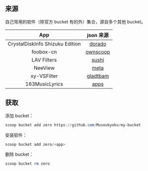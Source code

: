 ## 来源

自己常用的软件（除官方 bucket 有的外）集合，源自多个其他 bucket。

|               App               |                   json 来源                    |
| :-----------------------------: | :--------------------------------------------: |
| CrystalDiskInfo Shizuku Edition | [dorado](https://github.com/chawyehsu/dorado)  |
|            foobox-cn            |     [ownscoop](https://github.com/cc713/ownscoop)      |
|           LAV Filters           |   [sushi](https://github.com/kidonng/sushi)    |
|             NeeView             |   [meta](https://github.com/manjaroyyq/Meta)   |
|           xy-VSFilter           | [gladtbam](https://github.com/Gladtbam/Bucket) |
|         163MusicLyrics          |    [apps](https://github.com/DoveBoy/Apps)     |

## 获取

添加 bucket：

```powershell
scoop bucket add zero https://github.com/Musoukyoku/my-bucket
```

安装软件：

```powershell
scoop bucket add zero/<app>
```

删除 bucket：

```powershell
scoop bucket rm zero
```
